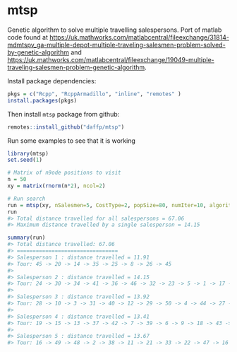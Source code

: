 
<!-- README.md is generated from README.Rmd. Please edit that file -->

# mtsp

Genetic algorithm to solve multiple travelling salespersons. Port of
matlab code found at
<https://uk.mathworks.com/matlabcentral/fileexchange/31814-mdmtspv_ga-multiple-depot-multiple-traveling-salesmen-problem-solved-by-genetic-algorithm>
and
<https://uk.mathworks.com/matlabcentral/fileexchange/19049-multiple-traveling-salesmen-problem-genetic-algorithm>.

Install package dependencies:

``` r
pkgs = c("Rcpp", "RcppArmadillo", "inline", "remotes" )
install.packages(pkgs)
```

Then install `mtsp` package from github:

``` r
remotes::install_github("daffp/mtsp")
```

Run some examples to see that it is working

``` r
library(mtsp)
set.seed(1)

# Matrix of n9ode positions to visit
n = 50
xy = matrix(rnorm(n*2), ncol=2)

# Run search
run = mtsp(xy, nSalesmen=5, CostType=2, popSize=80, numIter=10, algorithm="mtsp_ga", return_all=TRUE)
run
#> Total distance travelled for all salespersons = 67.06
#> Maximum distance travelled by a single salesperson = 14.15

summary(run)
#> Total distance travelled: 67.06
#> ================================
#> Salesperson 1 : distance travelled = 11.91
#> Tour: 45 -> 20 -> 14 -> 35 -> 25 -> 8 -> 26 -> 45
#> 
#> Salesperson 2 : distance travelled = 14.15
#> Tour: 24 -> 30 -> 34 -> 41 -> 36 -> 46 -> 32 -> 23 -> 5 -> 1 -> 17 -> 24
#> 
#> Salesperson 3 : distance travelled = 13.92
#> Tour: 28 -> 10 -> 3 -> 31 -> 40 -> 12 -> 29 -> 50 -> 4 -> 44 -> 27 -> 28
#> 
#> Salesperson 4 : distance travelled = 13.41
#> Tour: 19 -> 15 -> 13 -> 37 -> 42 -> 7 -> 39 -> 6 -> 9 -> 18 -> 43 -> 19
#> 
#> Salesperson 5 : distance travelled = 13.67
#> Tour: 16 -> 49 -> 48 -> 2 -> 38 -> 11 -> 21 -> 33 -> 22 -> 47 -> 16
```

